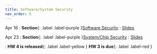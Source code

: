 ```yaml
---
title: Software/System Security
nav_order: 5
---
```


Apr 16
: **Section**{: .label .label-purple }[Software Security](#)
  : [Slides](#)

Apr 23
: **Section**{: .label .label-purple }[System/Chip Security](#)
  : [Slides](#)

: **HW 4 is released**{: .label .label-yellow } **HW 3 is due**{: .label .label-red }
